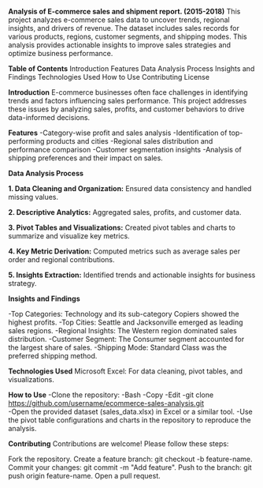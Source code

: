 **Analysis of E-commerce sales and shipment report. (2015-2018)**
This project analyzes e-commerce sales data to uncover trends, regional insights, and drivers of revenue. The dataset includes sales records for various products, regions, customer segments, and shipping modes. This analysis provides actionable insights to improve sales strategies and optimize business performance.

**Table of Contents**
Introduction
Features
Data Analysis Process
Insights and Findings
Technologies Used
How to Use
Contributing
License

**Introduction**
E-commerce businesses often face challenges in identifying trends and factors influencing sales performance. This project addresses these issues by analyzing sales, profits, and customer behaviors to drive data-informed decisions.

**Features**
-Category-wise profit and sales analysis
-Identification of top-performing products and cities
-Regional sales distribution and performance comparison
-Customer segmentation insights
-Analysis of shipping preferences and their impact on sales.

**Data Analysis Process**

**1. Data Cleaning and Organization:**
   Ensured data consistency and handled missing values.

**2. Descriptive Analytics:**
   Aggregated sales, profits, and customer data.

**3. Pivot Tables and Visualizations:**
   Created pivot tables and charts to summarize and visualize key metrics.

**4. Key Metric Derivation:**
   Computed metrics such as average sales per order and regional contributions.

**5. Insights Extraction:**
   Identified trends and actionable insights for business strategy.

**Insights and Findings**

-Top Categories: Technology and its sub-category Copiers showed the highest profits.
-Top Cities: Seattle and Jacksonville emerged as leading sales regions.
-Regional Insights: The Western region dominated sales distribution.
-Customer Segment: The Consumer segment accounted for the largest share of sales.
-Shipping Mode: Standard Class was the preferred shipping method.

**Technologies Used**
Microsoft Excel: For data cleaning, pivot tables, and visualizations.

**How to Use**
-Clone the repository:
-Bash
-Copy
-Edit
-git clone https://github.com/username/ecommerce-sales-analysis.git  
-Open the provided dataset (sales_data.xlsx) in Excel or a similar tool.
-Use the pivot table configurations and charts in the repository to reproduce the analysis.

**Contributing**
Contributions are welcome! Please follow these steps:

Fork the repository.
Create a feature branch: git checkout -b feature-name.
Commit your changes: git commit -m "Add feature".
Push to the branch: git push origin feature-name.
Open a pull request.
